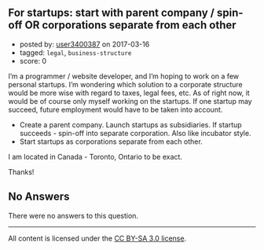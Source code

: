 ## For startups: start with parent company / spin-off OR corporations separate from each other

- posted by: [user3400387](https://stackexchange.com/users/4146979/user3400387) on 2017-03-16
- tagged: `legal`, `business-structure`
- score: 0

<p>I’m a programmer / website developer, and I’m hoping to work on a few personal startups. I’m wondering which solution to a corporate structure would be more wise with regard to taxes, legal fees, etc. As of right now, it would be of course only myself working on the startups. If one startup may succeed, future employment would have to be taken into account.</p>

<ul>
<li>Create a parent company. Launch startups as subsidiaries. If startup succeeds - spin-off into separate corporation. Also like incubator style.</li>
<li>Start startups as corporations separate from each other.</li>
</ul>

<p>I am located in Canada - Toronto, Ontario to be exact.</p>

<p>Thanks!</p>


## No Answers

There were no answers to this question.


---

All content is licensed under the [CC BY-SA 3.0 license](https://creativecommons.org/licenses/by-sa/3.0/).
